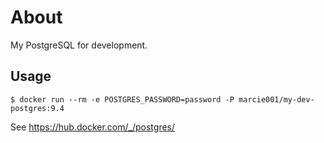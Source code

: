 # About

My PostgreSQL for development.

## Usage

    $ docker run --rm -e POSTGRES_PASSWORD=password -P marcie001/my-dev-postgres:9.4

See https://hub.docker.com/_/postgres/
